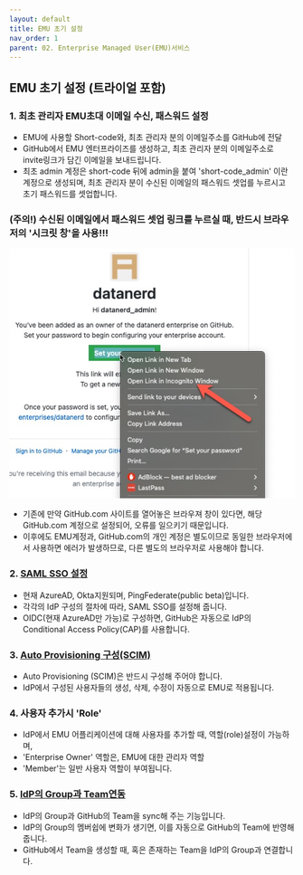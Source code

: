 ```yaml
---
layout: default
title: EMU 초기 설정
nav_order: 1
parent: 02. Enterprise Managed User(EMU)서비스
---
```


## EMU 초기 설정 (트라이얼 포함)

### 1. 최초 관리자 EMU초대 이메일 수신, 패스워드 설정

- EMU에 사용할 Short-code와, 최초 관리자 분의 이메일주소를 GitHub에 전달
- GitHub에서 EMU 엔터프라이즈를 생성하고, 최초 관리자 분의 이메일주소로 invite링크가 담긴 이메일을 보내드립니다. 
- 최초 admin 계정은 short-code 뒤에 admin을 붙여 'short-code_admin' 이란 계정으로 생성되며, 최초 관리자 분이 수신된 이메일의 패스워드 셋업를 누르시고 초기 패스워드를 셋업합니다. 

### (주의!) 수신된 이메일에서 패스워드 셋업 링크를 누르실 때, 반드시 브라우저의 '시크릿 창'을 사용!!! 
![image](../assets/images/emu-email-invite-accept.png)
- 기존에 만약 GitHub.com 사이트를 열어놓은 브라우져 창이 있다면, 해당 GitHub.com 계정으로 설정되어, 오류를 일으키기 때문입니다.
- 이후에도 EMU계정과, GitHub.com의 개인 계정은 별도이므로 동일한 브라우저에서 사용하면 에러가 발생하므로, 다른 별도의 브라우저로 사용해야 합니다. 


### 2. [SAML SSO 설정](https://docs.github.com/en/enterprise-cloud@latest/admin/identity-and-access-management/using-enterprise-managed-users-for-iam/configuring-saml-single-sign-on-for-enterprise-managed-users#configuring-your-identity-provider) 
- 현재 AzureAD, Okta지원되며, PingFederate(public beta)입니다. 
- 각각의 IdP 구성의 절차에 따라, SAML SSO를 설정해 줍니다. 
- OIDC(현재 AzureAD만 가능)로 구성하면, GitHub은 자동으로 IdP의 Conditional Access Policy(CAP)를 사용합니다. 

### 3. [Auto Provisioning 구성(SCIM)](https://docs.github.com/en/enterprise-cloud@latest/admin/identity-and-access-management/using-enterprise-managed-users-for-iam/configuring-scim-provisioning-for-enterprise-managed-users)
- Auto Provisioning (SCIM)은 반드시 구성해 주어야 합니다.
- IdP에서 구성된 사용자들의 생성, 삭제, 수정이 자동으로 EMU로 적용됩니다.  

### 4. 사용자 추가시 'Role'
- IdP에서 EMU 어플리케이션에 대해 사용자를 추가할 때, 역할(role)설정이 가능하며,
- 'Enterprise Owner' 역할은, EMU에 대한 관리자 역할
- 'Member'는 일반 사용자 역할이 부여됩니다. 

### 5. [IdP의 Group과 Team연동](https://docs.github.com/en/enterprise-cloud@latest/admin/identity-and-access-management/managing-iam-with-enterprise-managed-users/managing-team-memberships-with-identity-provider-groups#managing-the-connection-between-an-existing-team-and-an-idp-group)
- IdP의 Group과 GitHub의 Team을 sync해 주는 기능입니다. 
- IdP의 Group의 멤버쉽에 변화가 생기면, 이를 자동으로 GitHub의 Team에 반영해 줍니다. 
- GitHub에서 Team을 생성할 때, 혹은 존재하는 Team을 IdP의 Group과 연결합니다. 